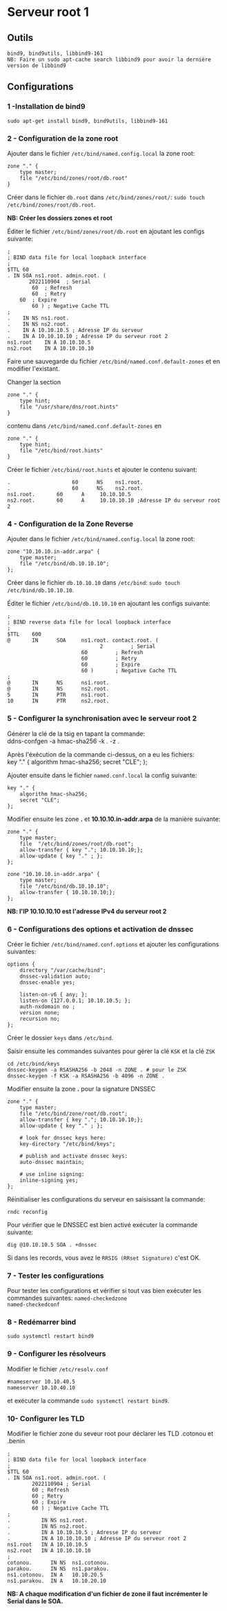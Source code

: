 # Serveur root 1

## Outils ##

`bind9, bind9utils, libbind9-161`<br>
`NB: Faire un sudo apt-cache search libbind9 pour avoir la dernière version de libbind9`

## Configurations ##

### 1 -Installation de bind9 ###

`sudo apt-get install bind9, bind9utils, libbind9-161`

### 2 - Configuration de la zone root ###

Ajouter dans le fichier `/etc/bind/named.config.local` la zone root:

```
zone "." {
    type master;
    file "/etc/bind/zones/root/db.root"
}
```

Créer dans le fichier `db.root` dans `/etc/bind/zones/root/`:
`sudo touch /etc/bind/zones/root/db.root`.

**NB: Créer les dossiers zones et root**

Éditer le fichier `/etc/bind/zones/root/db.root` en ajoutant les configs suivante:

```
;
; BIND data file for local loopback interface
;
$TTL 60
. IN SOA ns1.root. admin.root. (
       2022110904  ; Serial
    	60  ; Refresh
     	60  ; Retry
   	60  ; Expire
    	60 ) ; Negative Cache TTL
;
.    IN NS ns1.root.
.    IN NS ns2.root.
.    IN A 10.10.10.5 ; Adresse IP du serveur
.    IN A 10.10.10.10 ; Adresse IP du serveur root 2
ns1.root    IN A 10.10.10.5
ns2.root    IN A 10.10.10.10
```
Faire une sauvegarde du fichier `/etc/bind/named.conf.default-zones` et en modifier l'existant.

Changer la section

```
zone "." {
    type hint;
    file "/usr/share/dns/root.hints"
} 
```

contenu dans `/etc/bind/named.conf.default-zones` en

```
zone "." {
    type hint;
    file "/etc/bind/root.hints"
} 
```

Créer le fichier `/etc/bind/root.hints` et ajouter le contenu suivant:

```
.                    60      NS    ns1.root.
.                    60      NS    ns2.root.
ns1.root.       60      A     10.10.10.5
ns2.root.       60      A     10.10.10.10 ;Adresse IP du serveur root 2
```

### 4 - Configuration de la Zone Reverse
Ajouter dans le fichier `/etc/bind/named.config.local` la zone root:

```
zone "10.10.10.in-addr.arpa" {
	type master;
	file "/etc/bind/db.10.10.10";
};
```

Créer dans le fichier `db.10.10.10` dans `/etc/bind`:
`sudo touch /etc/bind/db.10.10.10`.

Éditer le fichier `/etc/bind/db.10.10.10` en ajoutant les configs suivante:

```
;
; BIND reverse data file for local loopback interface
;
$TTL    600
@       IN      SOA     ns1.root. contact.root. (
                              2         ; Serial
                        60         ; Refresh
                        60         ; Retry
                        60         ; Expire
                        60 )       ; Negative Cache TTL
;
@       IN      NS      ns1.root.
@       IN      NS      ns2.root.
5       IN      PTR     ns1.root.
10      IN      PTR     ns2.root.
```

### 5 - Configurer la synchronisation avec le serveur root 2 ###
Générer la clé de la tsig en tapant la commande: <br>
ddns-confgen -a hmac-sha256 -k . -z . 

Après l'éxécution de la commande ci-dessus, on a eu les fichiers: <br>
key "." {
        algorithm hmac-sha256;
        secret "CLE";
};

Ajouter ensuite dans le fichier `named.conf.local` la config suivante:

```
key "." {
	algorithm hmac-sha256;
	secret "CLE";
};
```

Modifier ensuite les zone **.** et **10.10.10.in-addr.arpa** de la manière suivante:

```
zone "." {
    type master;
    file  "/etc/bind/zones/root/db.root";
	allow-transfer { key "."; 10.10.10.10;};
	allow-update { key "." ; };
};
```

```
zone "10.10.10.in-addr.arpa" {
	type master;
	file "/etc/bind/db.10.10.10";
    allow-transfer { 10.10.10.10;};
};
```

**NB: l'IP 10.10.10.10 est l'adresse IPv4 du serveur root 2**

### 6 - Configurations des options et activation de dnssec ###

Créer le fichier `/etc/bind/named.conf.options` et ajouter les configurations suivantes:


```
options {
	directory "/var/cache/bind";
	dnssec-validation auto;
	dnssec-enable yes;

	listen-on-v6 { any; };
	listen-on {127.0.0.1; 10.10.10.5; };
	auth-nxdomain no ;
	version none;
	recursion no;
};

```

Créer le dossier `keys` dans `/etc/bind`.

Saisir ensuite les commandes suivantes pour gérer la clé `KSK` et la clé `ZSK`

```
cd /etc/bind/keys
dnssec-keygen -a RSASHA256 -b 2048 -n ZONE . # pour le ZSK
dnssec-keygen -f KSK -a RSASHA256 -b 4096 -n ZONE .
```

Modifier ensuite la zone **.** pour la signature DNSSEC

```
zone "." {
    type master;
    file "/etc/bind/zone/root/db.root";
	allow-transfer { key "."; 10.10.10.10;};
	allow-update { key "." ; };
	
	# look for dnssec keys here:
    key-directory "/etc/bind/keys";
    
    # publish and activate dnssec keys:
    auto-dnssec maintain;
    
    # use inline signing:
    inline-signing yes;
};
```

Réinitialiser les configurations du serveur en saisissant la commande:

`rndc reconfig`

Pour vérifier que le DNSSEC est bien activé exécuter la commande suivante:

`dig @10.10.10.5 SOA . +dnssec`

Si dans les records, vous avez le `RRSIG (RRset Signature)` c'est OK.  

### 7 - Tester les configurations ###

Pour tester les configurations et vérifier si tout vas bien exécuter les commandes suivantes:
`named-checkedzone` <br>
`named-checkedconf`

### 8 - Redémarrer bind ###

`sudo systemctl restart bind9`

### 9 - Configurer les résolveurs ###

Modifier le fichier `/etc/resolv.conf`

```
#nameserver 10.10.40.5
nameserver 10.10.40.10
```
et exécuter la commande `sudo systemctl restart bind9`.

### 10- Configurer les TLD ###

Modifier le fichier zone du seveur root pour déclarer les TLD .cotonou et .benin

```
;
; BIND data file for local loopback interface
;
$TTL 60
. IN SOA ns1.root. admin.root. (
        2022110904 ; Serial
        60 ; Refresh
        60 ; Retry
        60 ; Expire
        60 ) ; Negative Cache TTL
;
.          IN NS ns1.root.
.          IN NS ns2.root.
.          IN A 10.10.10.5 ; Adresse IP du serveur
.          IN A 10.10.10.10 ; Adresse IP du serveur root 2
ns1.root   IN A 10.10.10.5
ns2.root   IN A 10.10.10.10
;
cotonou.      IN NS  ns1.cotonou.
parakou.      IN NS  ns1.parakou.
ns1.cotonou.  IN A   10.10.20.5
ns1.parakou.  IN A   10.10.20.10 
```


**NB: A chaque modification d'un fichier de zone il faut incrémenter le Serial dans le SOA.**

